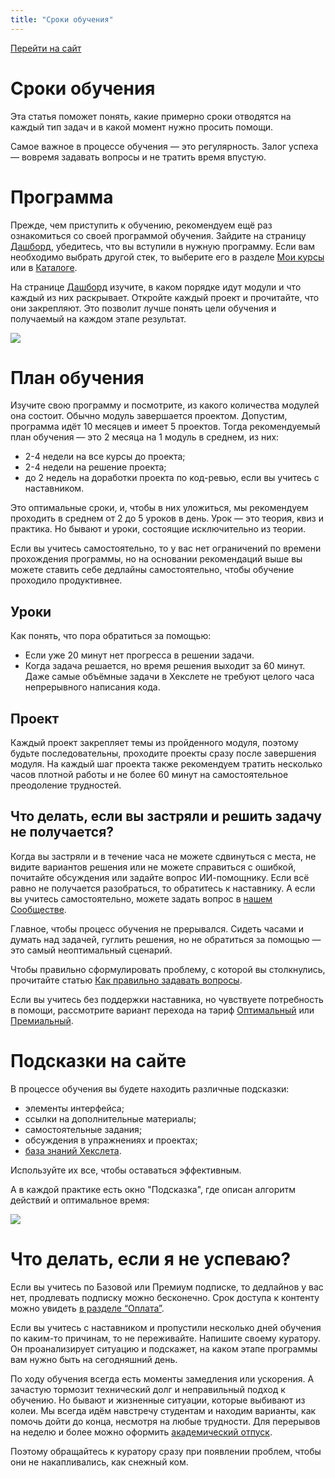 ```yaml
---
title: "Сроки обучения"
---
```


[Перейти на сайт](https://ru.hexlet.io)

# Сроки обучения

Эта статья поможет понять, какие примерно сроки отводятся на каждый тип задач и в какой момент нужно просить помощи.

Самое важное в процессе обучения — это регулярность. Залог успеха — вовремя задавать вопросы и не тратить время впустую.

# Программа

Прежде, чем приступить к обучению, рекомендуем ещё раз ознакомиться со своей программой обучения. Зайдите на страницу [Дашборд](https://ru.hexlet.io/my), убедитесь, что вы вступили в нужную программу. Если вам необходимо выбрать другой стек, то выберите его в разделе [Мои курсы](https://ru.hexlet.io/my/programs) или в [Каталоге](https://ru.hexlet.io/courses).

На странице [Дашборд](https://ru.hexlet.io/my) изучите, в каком порядке идут модули и что каждый из них раскрывает. Откройте каждый проект и прочитайте, что они закрепляют. Это позволит лучше понять цели обучения и получаемый на каждом этапе результат.

![](/img/docs/img-086.png)

# План обучения

Изучите свою программу и посмотрите, из какого количества модулей она состоит. Обычно модуль завершается проектом. Допустим, программа идёт 10 месяцев и имеет 5 проектов. Тогда рекомендуемый план обучения — это 2 месяца на 1 модуль в среднем, из них:

* 2-4 недели на все курсы до проекта;
* 2-4 недели на решение проекта;
* до 2 недель на доработки проекта по код-ревью, если вы учитесь с наставником.

Это оптимальные сроки, и, чтобы в них уложиться, мы рекомендуем проходить в среднем от 2 до 5 уроков в день. Урок — это теория, квиз и практика. Но бывают и уроки, состоящие исключительно из теории.

Если вы учитесь самостоятельно, то у вас нет ограничений по времени прохождения программы, но на основании рекомендаций выше вы можете ставить себе дедлайны самостоятельно, чтобы обучение проходило продуктивнее.

## Уроки

Как понять, что пора обратиться за помощью:

* Если уже 20 минут нет прогресса в решении задачи.
* Когда задача решается, но время решения выходит за 60 минут. Даже самые объёмные задачи в Хекслете не требуют целого часа непрерывного написания кода.

## Проект

Каждый проект закрепляет темы из пройденного модуля, поэтому будьте последовательны, проходите проекты сразу после завершения модуля. На каждый шаг проекта также рекомендуем тратить несколько часов плотной работы и не более 60 минут на самостоятельное преодоление трудностей.

## Что делать, если вы застряли и решить задачу не получается?

Когда вы застряли и в течение часа не можете сдвинуться с места, не видите вариантов решения или не можете справиться с ошибкой, почитайте обсуждения или задайте вопрос ИИ-помощнику. Если всё равно не получается разобраться, то обратитесь к наставнику. А если вы учитесь самостоятельно, можете задать вопрос в [нашем Сообществе](https://hexlet.github.io/community-and-media/telegram-soobshchestvo-heksleta).

Главное, чтобы процесс обучения не прерывался. Сидеть часами и думать над задачей, гуглить решения, но не обратиться за помощью — это самый неоптимальный сценарий.

Чтобы правильно сформулировать проблему, с которой вы столкнулись, прочитайте статью [Как правильно задавать вопросы](https://hexlet.github.io/learning-support/kak-pravilno-zadavat-voprosy).

Если вы учитесь без поддержки наставника, но чувствуете потребность в помощи, рассмотрите вариант перехода на тариф [Оптимальный](https://hexlet.github.io/learning-formats/tarif-optimalnyi) или [Премиальный](https://hexlet.github.io/learning-formats/tarif-premialnyi).

# Подсказки на сайте

В процессе обучения вы будете находить различные подсказки:

* элементы интерфейса;
* ссылки на дополнительные материалы;
* самостоятельные задания;
* обсуждения в упражнениях и проектах;
* [база знаний Хекслета](https://hexlet.github.io/).

Используйте их все, чтобы оставаться эффективным.

А в каждой практике есть окно "Подсказка", где описан алгоритм действий и оптимальное время:

![](/img/docs/img-087.png)

# Что делать, если я не успеваю?

Если вы учитесь по Базовой или Премиум подписке, то дедлайнов у вас нет, продлевать подписку можно бесконечно. Срок доступа к контенту можно увидеть [в разделе “Оплата”](https://ru.hexlet.io/account/subscription).

Если вы учитесь с наставником и пропустили несколько дней обучения по каким-то причинам, то не переживайте. Напишите своему куратору. Он проанализирует ситуацию и подскажет, на каком этапе программы вам нужно быть на сегодняшний день.

По ходу обучения всегда есть моменты замедления или ускорения. А зачастую тормозит технический долг и неправильный подход к обучению. Но бывают и жизненные ситуации, которые выбивают из колеи. Мы всегда идём навстречу студентам и находим варианты, как помочь дойти до конца, несмотря на любые трудности. Для перерывов на неделю и более можно оформить [академический отпуск](https://hexlet.github.io/learning-process/akademicheskii-otpusk).

Поэтому обращайтесь к куратору сразу при появлении проблем, чтобы они не накапливались, как снежный ком.
